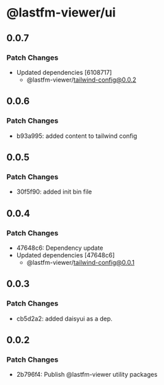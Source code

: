 # @lastfm-viewer/ui

## 0.0.7

### Patch Changes

-   Updated dependencies [6108717]
    -   @lastfm-viewer/tailwind-config@0.0.2

## 0.0.6

### Patch Changes

-   b93a995: added content to tailwind config

## 0.0.5

### Patch Changes

-   30f5f90: added init bin file

## 0.0.4

### Patch Changes

-   47648c6: Dependency update
-   Updated dependencies [47648c6]
    -   @lastfm-viewer/tailwind-config@0.0.1

## 0.0.3

### Patch Changes

-   cb5d2a2: added daisyui as a dep.

## 0.0.2

### Patch Changes

-   2b796f4: Publish @lastfm-viewer utility packages
